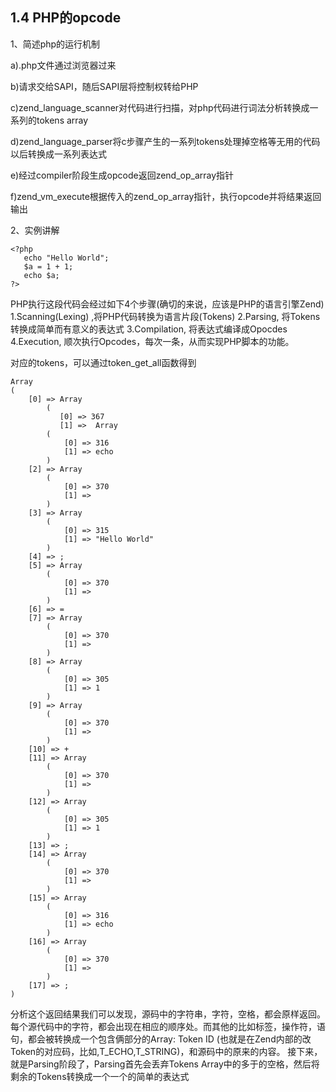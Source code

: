 1.4 PHP的opcode
-------------
1、简述php的运行机制

a).php文件通过浏览器过来

b)请求交给SAPI，随后SAPI层将控制权转给PHP

c)zend_language_scanner对代码进行扫描，对php代码进行词法分析转换成一系列的tokens array

d)zend_language_parser将c步骤产生的一系列tokens处理掉空格等无用的代码以后转换成一系列表达式

e)经过compiler阶段生成opcode返回zend_op_array指针

f)zend_vm_execute根据传入的zend_op_array指针，执行opcode并将结果返回输出

2、实例讲解
```
<?php
   echo "Hello World";
   $a = 1 + 1;
   echo $a;
?>
```
PHP执行这段代码会经过如下4个步骤(确切的来说，应该是PHP的语言引擎Zend)
1.Scanning(Lexing) ,将PHP代码转换为语言片段(Tokens)
2.Parsing, 将Tokens转换成简单而有意义的表达式
3.Compilation, 将表达式编译成Opocdes
4.Execution, 顺次执行Opcodes，每次一条，从而实现PHP脚本的功能。

对应的tokens，可以通过token_get_all函数得到
```
Array
(
    [0] => Array
        (
           [0] => 367
           [1] =>  Array
        (
            [0] => 316
            [1] => echo
        )
    [2] => Array
        (
            [0] => 370
            [1] =>
        )
    [3] => Array
        (
            [0] => 315
            [1] => "Hello World"
        )
    [4] => ;
    [5] => Array
        (
            [0] => 370
            [1] =>
        )
    [6] => =
    [7] => Array
        (
            [0] => 370
            [1] =>
        )
    [8] => Array
        (
            [0] => 305
            [1] => 1
        )
    [9] => Array
        (
            [0] => 370
            [1] =>
        )
    [10] => +
    [11] => Array
        (
            [0] => 370
            [1] =>
        )
    [12] => Array
        (
            [0] => 305
            [1] => 1
        )
    [13] => ;
    [14] => Array
        (
            [0] => 370
            [1] =>
        )
    [15] => Array
        (
            [0] => 316
            [1] => echo
        )
    [16] => Array
        (
            [0] => 370
            [1] =>
        )
    [17] => ;
)
```
分析这个返回结果我们可以发现，源码中的字符串，字符，空格，都会原样返回。每个源代码中的字符，都会出现在相应的顺序处。而其他的比如标签，操作符，语句，都会被转换成一个包含俩部分的Array: Token ID (也就是在Zend内部的改Token的对应码，比如,T_ECHO,T_STRING)，和源码中的原来的内容。
接下来，就是Parsing阶段了，Parsing首先会丢弃Tokens Array中的多于的空格，然后将剩余的Tokens转换成一个一个的简单的表达式
